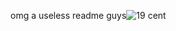 omg a useless readme guys![19 cent](https://user-images.githubusercontent.com/74811858/167539439-b522eabf-2bd8-450d-8c5b-505c91af9905.jpg)
